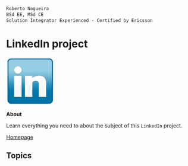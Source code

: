 ```
Roberto Nogueira  
BSd EE, MSd CE
Solution Integrator Experienced - Certified by Ericsson
```
# LinkedIn project

![coursera image](images/linkedin.png)

**About**

Learn everything you need to about the subject of this `LinkedIn` project.

[Homepage](https://linkedin.com)

## Topics
```
```
